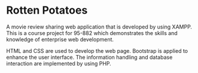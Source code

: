 # Rotten Potatoes

A movie review sharing web application that is developed by using XAMPP. This is a course project for 95-882 which demonstrates the skills and knowledge of enterprise web development.

HTML and CSS are used to develop the web page. Bootstrap is applied to enhance the user interface. The information handling and database interaction are implemented by using PHP.
